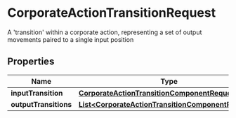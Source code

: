 

# CorporateActionTransitionRequest

A 'transition' within a corporate action, representing a set of output movements paired to a single input position

## Properties

| Name | Type | Description | Notes |
|------------ | ------------- | ------------- | -------------|
|**inputTransition** | [**CorporateActionTransitionComponentRequest**](CorporateActionTransitionComponentRequest.md) |  |  [optional] |
|**outputTransitions** | [**List&lt;CorporateActionTransitionComponentRequest&gt;**](CorporateActionTransitionComponentRequest.md) |  |  [optional] |



